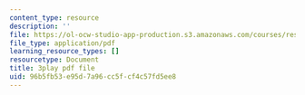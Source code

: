 ```yaml
---
content_type: resource
description: ''
file: https://ol-ocw-studio-app-production.s3.amazonaws.com/courses/res-ll-005-mathematics-of-big-data-and-machine-learning-january-iap-2020/96b5fb53e95d7a96cc5fcf4c57fd5ee8_5RqTJWf1l_A.pdf
file_type: application/pdf
learning_resource_types: []
resourcetype: Document
title: 3play pdf file
uid: 96b5fb53-e95d-7a96-cc5f-cf4c57fd5ee8
---
```

